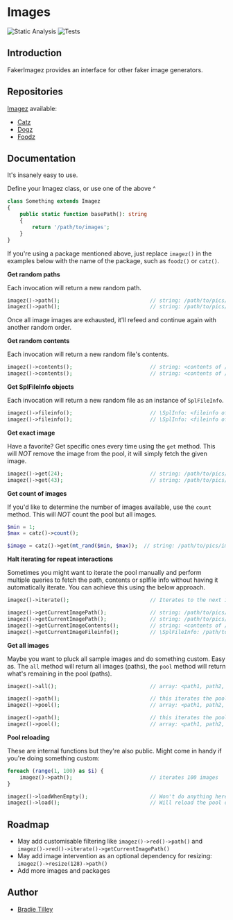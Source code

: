 # Images


![Static Analysis](https://github.com/bradietilley/faker-imagez/actions/workflows/static.yml/badge.svg)
![Tests](https://github.com/bradietilley/faker-imagez/actions/workflows/tests.yml/badge.svg)


## Introduction

FakerImagez provides an interface for other faker image generators.


## Repositories

[Imagez](https://github.com/bradietilley/faker-imagez) available:

- [Catz](https://github.com/bradietilley/faker-imagez)
- [Dogz](https://github.com/bradietilley/faker-dogz)
- [Foodz](https://github.com/bradietilley/faker-foodz)


## Documentation

It's insanely easy to use.

Define your Imagez class, or use one of the above ^

```php
class Something extends Imagez
{
    public static function basePath(): string
    {
        return '/path/to/images';
    }
}
```

If you're using a package mentioned above, just replace `imagez()` in the examples below with the name of the package, such as `foodz()` or `catz()`.

**Get random paths**

Each invocation will return a new random path.

```php
imagez()->path();                             // string: /path/to/pics/image_0037.jpg
imagez()->path();                             // string: /path/to/pics/image_0101.jpg
```

Once all image images are exhausted, it'll refeed and continue again with another random order.


**Get random contents**

Each invocation will return a new random file's contents.

```php
imagez()->contents();                         // string: <contents of /path/to/pics/image_0087.jpg>
imagez()->contents();                         // string: <contents of /path/to/pics/image_0120.jpg>
```


**Get SplFileInfo objects**

Each invocation will return a new random file as an instance of `SplFileInfo`.

```php
imagez()->fileinfo();                         // \SplInfo: <fileinfo of /path/to/pics/image_0042.jpg>
imagez()->fileinfo();                         // \SplInfo: <fileinfo of /path/to/pics/image_0099.jpg>
```


**Get exact image**

Have a favorite? Get specific ones every time using the `get` method. This will *NOT* remove the image from the pool, it will simply fetch the given image.

```php
imagez()->get(24);                            // string: /path/to/pics/image_0024.jpg
imagez()->get(43);                            // string: /path/to/pics/image_0043.jpg
```


**Get count of images**

If you'd like to determine the number of images available, use the `count` method. This will *NOT* count the pool but all images.

```php
$min = 1;
$max = catz()->count();

$image = catz()->get(mt_rand($min, $max));  // string: /path/to/pics/image_XXXX.jpg
```


**Halt iterating for repeat interactions**

Sometimes you might want to iterate the pool manually and perform multiple queries to fetch the path, contents or splfile info without having it automatically iterate. You can achieve this using the below approach.

```php
imagez()->iterate();                          // Iterates to the next image

imagez()->getCurrentImagePath();              // string: /path/to/pics/image_0046.jpeg                 (won't iterate)
imagez()->getCurrentImagePath();              // string: /path/to/pics/image_0046.jpeg                 (won't iterate)
imagez()->getCurrentImageContents();          // string: <contents of /path/to/pics/image_0046.jpeg>   (won't iterate)
imagez()->getCurrentImageFileinfo();          // \SplFileInfo: /path/to/pics/image_0046.jpeg           (won't iterate)
```


**Get all  images**

Maybe you want to pluck all sample images and do something custom. Easy as. The `all` method will return all images (paths), the `pool` method will return what's remaining in the pool (paths).

```php
imagez()->all();                              // array: <path1, path2, ..., path118, path119, path120>

imagez()->path();                             // this iterates the pool, popping the last path from the pool
imagez()->pool();                             // array: <path1, path2, ..., path118, path119>         (pool contains one less now)

imagez()->path();                             // this iterates the pool, popping the last path from the pool
imagez()->pool();                             // array: <path1, path2, ..., path118>                  (pool contains one less now)
```


**Pool reloading**

These are internal functions but they're also public. Might come in handy if you're doing something custom:

```php
foreach (range(1, 100) as $i) {
    imagez()->path();                         // iterates 100 images
}

imagez()->loadWhenEmpty();                    // Won't do anything here as there's still images in the pool.
imagez()->load();                             // Will reload the pool of images to be the full collection of image images. 
```


## Roadmap

- May add customisable filtering like `imagez()->red()->path()` and `imagez()->red()->iterate()->getCurrentImagePath()`
- May add image intervention as an optional dependency for resizing: `imagez()->resize(128)->path()`
- Add more images and packages


## Author

- [Bradie Tilley](https://github.com/bradietilley)